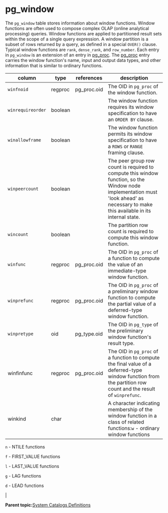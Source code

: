 # pg\_window 

The `pg_window` table stores information about window functions. Window functions are often used to compose complex OLAP \(online analytical processing\) queries. Window functions are applied to partitioned result sets within the scope of a single query expression. A window partition is a subset of rows returned by a query, as defined in a special `OVER()` clause. Typical window functions are `rank`, `dense_rank`, and `row_number`. Each entry in `pg_window` is an extension of an entry in [pg\_proc](pg_proc.html). The [pg\_proc](pg_proc.html) entry carries the window function's name, input and output data types, and other information that is similar to ordinary functions.

|column|type|references|description|
|------|----|----------|-----------|
|`winfnoid`|regproc|pg\_proc.oid|The OID in `pg_proc` of the window function.|
|`winrequireorder`|boolean| |The window function requires its window specification to have an `ORDER BY` clause.|
|`winallowframe`|boolean| |The window function permits its window specification to have a `ROWS` or `RANGE` framing clause.|
|`winpeercount`|boolean| |The peer group row count is required to compute this window function, so the Window node implementation must 'look ahead' as necessary to make this available in its internal state.|
|`wincount`|boolean| |The partition row count is required to compute this window function.|
|`winfunc`|regproc|pg\_proc.oid|The OID in `pg_proc` of a function to compute the value of an immediate-type window function.|
|`winprefunc`|regproc|pg\_proc.oid|The OID in `pg_proc` of a preliminary window function to compute the partial value of a deferred-type window function.|
|`winpretype`|oid|pg\_type.oid|The OID in `pg_type` of the preliminary window function's result type.|
|winfinfunc|regproc|pg\_proc.oid|The OID in `pg_proc` of a function to compute the final value of a deferred-type window function from the partition row count and the result of `winprefunc`.|
|winkind|char| |A character indicating membership of the window function in a class of related functions:`w` - ordinary window functions

`n` - NTILE functions

`f` - FIRST\_VALUE functions

`l` - LAST\_VALUE functions

`g` - LAG functions

`d` - LEAD functions

|

**Parent topic:**[System Catalogs Definitions](../system_catalogs/catalog_ref-html.html)

